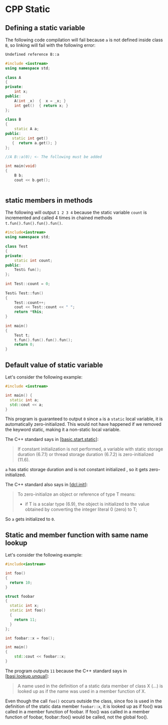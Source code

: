 # CPP Static

## Defining a static variable
The following code compilation will fail because ```a``` is not defined inside class ```B```, so linking will fail with the following error:
```sh
Undefined reference B::a
```
```cpp
#include <iostream>
using namespace std;
 
class A
{
private:
    int x;
public:
    A(int _x)  {  x = _x; }
    int get()  { return x; }
};
 
class B
{
    static A a;
public:
   static int get()
   {  return a.get(); }
};

//A B::a(0); <- The following must be added
 
int main(void)
{
    B b;
    cout << b.get();
   
```

## static members in methods
The following will output ```1 2 3 4``` because the static variable ```count``` is incremented and called 4 times in chained methods ```t.fun().fun().fun().fun()```.
```cpp
#include<iostream>
using namespace std;
 
class Test
{
private:
    static int count;
public:
    Test& fun(); 
};
 
int Test::count = 0;
 
Test& Test::fun()
{
    Test::count++;
    cout << Test::count << " ";
    return *this;
}
 
int main()
{
    Test t;
    t.fun().fun().fun().fun();
    return 0;
}
```
## Default value of static variable
Let's consider the following example:
```cpp
#include <iostream>

int main() {
  static int a;
  std::cout << a;
}
```
This program is guaranteed to output ```0``` since ```a``` is a ```static``` local variable, it is automatically zero-initialized. This would not have happened if we removed the keyword static, making it a non-static local variable.

The C++ standard says in [[basic.start.static](https://timsong-cpp.github.io/cppwp/n4659/basic.start.static#2)]:
>If constant initialization is not performed, a variable with static storage duration (6.7.1) or thread storage duration (6.7.2) is zero-initialized (11.6).

```a``` has static storage duration and is not constant initialized , so it gets zero-initialized.

The C++ standard also says in [[dcl.init](https://timsong-cpp.github.io/cppwp/n4659/dcl.init#6)]:
>To zero-initialize an object or reference of type T means:
> - if T is a scalar type (6.9), the object is initialized to the value obtained by converting the integer literal 0 (zero) to T;

So ```a``` gets initialized to ```0```.

## Static and member function with same name lookup
Let's consider the following example:
```cpp
#include<iostream>

int foo()
{
  return 10;
}

struct foobar
{
  static int x;
  static int foo()
  {
    return 11;
  }
};

int foobar::x = foo();

int main()
{
    std::cout << foobar::x;
}
```
The program outputs ```11``` because the C++ standard says in [[basi.lookup.unqual](https://timsong-cpp.github.io/cppwp/n4659/basic.lookup.unqual#13)]:
>A name used in the definition of a static data member of class X (...) is looked up as if the name was used in a member function of X.

Even though the call ```foo()``` occurs outside the class, since foo is used in the definition of the static data member ```foobar::x```, it is looked up as if foo() was called in a member function of foobar. If foo() was called in a member function of foobar, foobar::foo() would be called, not the global foo().
